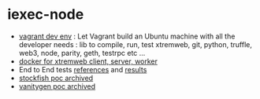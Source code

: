 # iexec-node

* [vagrant dev env](./vagrant/README.md) : Let Vagrant build an Ubuntu machine with all the developer needs : lib to compile, run, test xtremweb, git, python, truffle, web3, node, parity, geth, testrpc etc ... 
* [docker for xtremweb client, server, worker](./docker/master/README.md)
* End to End tests [references](./tests/rf/Tests) and [results](./tests/rf/Results)
* [stockfish poc archived](./poc/stockfish/front/README.md)
* [vanitygen poc archived](./poc/vanitygen/front/README.md)
